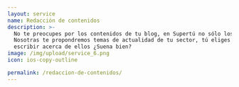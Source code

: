 ```yaml
---
layout: service
name: Redacción de contenidos
description: >-
  No te preocupes por los contenidos de tu blog, en Supertú no sólo los redactamos sino que también los creamos. 
  Nosotras te propondremos temas de actualidad de tu sector, tú eliges los que más te gusten y nos encargaremos de 
  escribir acerca de ellos ¿Suena bien?
image: /img/upload/service_6.png
icon: ios-copy-outline

permalink: /redaccion-de-contenidos/
---
```


